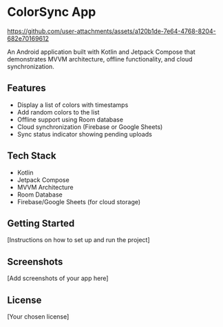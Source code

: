 # ColorSync App



https://github.com/user-attachments/assets/a120b1de-7e64-4768-8204-682e70169612



An Android application built with Kotlin and Jetpack Compose that demonstrates MVVM architecture, offline functionality, and cloud synchronization.

## Features

- Display a list of colors with timestamps
- Add random colors to the list
- Offline support using Room database
- Cloud synchronization (Firebase or Google Sheets)
- Sync status indicator showing pending uploads

## Tech Stack

- Kotlin
- Jetpack Compose
- MVVM Architecture
- Room Database
- Firebase/Google Sheets (for cloud storage)

## Getting Started

[Instructions on how to set up and run the project]

## Screenshots

[Add screenshots of your app here]

## License

[Your chosen license]
